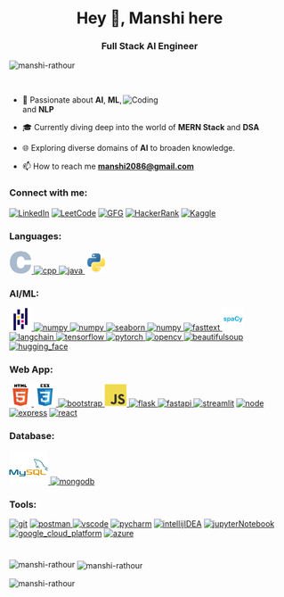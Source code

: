 <h1 align="center">Hey 👋,  Manshi here</h1>

<h3 align="center">Full Stack AI Engineer</h3>

<p align="left"> <img src="https://komarev.com/ghpvc/?username=manshi-rathour&label=Profile%20views&color=0e75b6&style=flat" alt="manshi-rathour" /> </p>

<p align="left"> <a href="https://twitter.com/" target="blank"><img src="https://img.shields.io/twitter/follow/?logo=twitter&style=for-the-badge" alt="" /></a> </p>

<img align="right" alt="Coding" width="300" src="https://cdn.dribbble.com/users/4055494/screenshots/15215756/media/d2b66c4ca0192aa26d103448b3d1518b.gif">

- 🧠 Passionate about **AI**, **ML**, and **NLP**

- 🎓 Currently diving deep into the world of **MERN Stack** and **DSA**

- 🌐 Exploring diverse domains of **AI** to broaden knowledge.

- 📫 How to reach me **manshi2086@gmail.com**




<h3 align="left">Connect with me:</h3>
<p align="left">
<a href="https://www.linkedin.com/in/manshi-rathour-bb0b87272/" target="_blank"><img align="center" src="https://raw.githubusercontent.com/rahuldkjain/github-profile-readme-generator/master/src/images/icons/Social/linked-in-alt.svg" alt="LinkedIn" height="30" width="40" /></a>  
<a href="https://leetcode.com/Manshi_Rathour/" target="_blank"><img align="center" src="https://upload.wikimedia.org/wikipedia/commons/1/19/LeetCode_logo_black.png" alt="LeetCode" height="45" width="50" /></a>
<a href="https://www.geeksforgeeks.org/user/manshiavrx/" target="_blank"><img align="center" src="https://upload.wikimedia.org/wikipedia/commons/thumb/4/43/GeeksforGeeks.svg/1280px-GeeksforGeeks.svg.png" alt="GFG" height="30" width="50" /></a>
<a href="https://www.hackerrank.com/manshi2086" target="_blank"><img align="center" src="https://raw.githubusercontent.com/rahuldkjain/github-profile-readme-generator/master/src/images/icons/Social/hackerrank.svg" alt="HackerRank" height="40" width="50" /></a>
<a href="https://www.kaggle.com/manshirathour" target="_blank"><img align="center" src="https://www.kaggle.com/static/images/site-logo.svg" alt="Kaggle" height="40" width="50" /></a>

</p>


<h3 align="left">Languages:</h3>
<p align="left">
<a href="https://www.cprogramming.com/" target="_blank" rel="noreferrer"> <img src="https://raw.githubusercontent.com/devicons/devicon/master/icons/c/c-original.svg" alt="c" width="40" height="40"/> </a>
<a href="https://www.w3schools.com/cpp/" target="_blank" rel="noreferrer"> <img src="https://upload.wikimedia.org/wikipedia/commons/1/18/ISO_C%2B%2B_Logo.svg" alt="cpp" width="40" height="40"/> </a>
<a href="https://www.java.com/en/" target="_blank" rel="noreferrer"> <img src="https://upload.wikimedia.org/wikipedia/en/thumb/3/30/Java_programming_language_logo.svg/1200px-Java_programming_language_logo.svg.png" alt="java" width="30" height="40"/> </a>
<a href="https://www.python.org" target="_blank" rel="noreferrer"> <img src="https://raw.githubusercontent.com/devicons/devicon/master/icons/python/python-original.svg" alt="python" width="40" height="40"/> </a>
</p>

<h3 align="left">AI/ML:</h3>
<p align="left">
<a href="https://pandas.pydata.org/" target="_blank" rel="noreferrer"> <img src="https://raw.githubusercontent.com/devicons/devicon/2ae2a900d2f041da66e950e4d48052658d850630/icons/pandas/pandas-original.svg" alt="pandas" width="40" height="40"/> </a>
<a href="https://numpy.org/" target="_blank" rel="noreferrer"> <img src="https://numpy.org/images/logo.svg" alt="numpy" width="40" height="40"/> </a>
<a href="https://matplotlib.org/" target="_blank" rel="noreferrer"> <img src="https://matplotlib.org/_static/logo_dark.svg" alt="numpy" width="60" height="40"/> </a>
<a href="https://seaborn.pydata.org/" target="_blank" rel="noreferrer"> <img src="https://user-images.githubusercontent.com/315810/92159303-30d41100-edfb-11ea-8107-1c5352202571.png" alt="seaborn" width="50" height="50"/> </a>
<a href="https://scikit-learn.org/stable/" target="_blank" rel="noreferrer"> <img src="https://scikit-learn.org/stable/_static/scikit-learn-logo-small.png" alt="numpy" width="80" height="40"/> </a>
<a href="https://fasttext.cc/" target="_blank" rel="noreferrer"> <img src="https://fasttext.cc/img/fasttext-logo-color-web.png" alt="fasttext" width="80" height="20"/> </a>
<a href="https://spacy.io/" target="_blank" rel="noreferrer"> <img src="https://raw.githubusercontent.com/github/explore/8cf1837393d83900e767cc895dcc814d053e2ffe/topics/spacy/spacy.png" alt="spacy" width="40" height="40"/> </a>
<a href="https://www.langchain.com/" target="_blank" rel="noreferrer"> <img src="https://python.langchain.com/v0.2/img/brand/wordmark.png" alt="langchain" width="100" height="20"/> </a>
<a href="https://www.tensorflow.org/" target="_blank" rel="noreferrer"> <img src="https://editor.analyticsvidhya.com/uploads/22024tf.png" alt="tensorflow" width="40" height="40"/> </a>
<a href="https://pytorch.org/" target="_blank" rel="noreferrer"> <img src="https://jeancochrane.com/static/images/blog/pytorch-functional-api/pytorch-logo.png" alt="pytorch" width="40" height="40"/> </a>
<a href="https://opencv.org/" target="_blank" rel="noreferrer"> <img src="https://github.com/opencv/opencv/wiki/logo/OpenCV_logo_no_text.png" alt="opencv" width="40" height="40"/> </a> 
<a href="https://pypi.org/project/beautifulsoup4/" target="_blank" rel="noreferrer"> <img src="https://editor.analyticsvidhya.com/uploads/82659bs4.PNG" alt="beautifulsoup" width="100" height="40"/> </a> 
<a href="https://huggingface.co/" target="_blank" rel="noreferrer"> <img src="https://workable-application-form.s3.amazonaws.com/advanced/production/61557f91d9510741dc62e7f8/c3635b59-a3d2-444a-b636-a9d0061dcdde" alt="hugging_face" width="40" height="40"/></a>
</p>


<h3 align="left">Web App:</h3>
<p align="left">
<a href="https://www.w3.org/html/" target="_blank" rel="noreferrer"> <img src="https://raw.githubusercontent.com/devicons/devicon/master/icons/html5/html5-original-wordmark.svg" alt="html5" width="40" height="40"/> </a>
<a href="https://www.w3schools.com/css/" target="_blank" rel="noreferrer"> <img src="https://raw.githubusercontent.com/devicons/devicon/master/icons/css3/css3-original-wordmark.svg" alt="css3" width="40" height="40"/> </a>
<a href="https://getbootstrap.com" target="_blank" rel="noreferrer"> <img src="https://upload.wikimedia.org/wikipedia/commons/thumb/b/b2/Bootstrap_logo.svg/1280px-Bootstrap_logo.svg.png" alt="bootstrap" width="50" height="40"/> </a> 
<a href="https://developer.mozilla.org/en-US/docs/Web/JavaScript" target="_blank" rel="noreferrer"> <img src="https://raw.githubusercontent.com/devicons/devicon/master/icons/javascript/javascript-original.svg" alt="javascript" width="40" height="40"/> </a>
<a href="https://flask.palletsprojects.com/en/2.3.x/" target="_blank" rel="noreferrer"> <img src="https://miro.medium.com/v2/resize:fit:438/1*0G5zu7CnXdMT9pGbYUTQLQ.png" alt="flask" width="60" height="40"/> </a>
<a href="https://fastapi.tiangolo.com/" target="_blank" rel="noreferrer"> <img src="https://fastapi.tiangolo.com/img/logo-margin/logo-teal.png" alt="fastapi" width="80" height="40"/> </a>
<a href="https://streamlit.io/" target="_blank" rel="noreferrer"> <img src="https://seeklogo.com/images/S/streamlit-logo-1A3B208AE4-seeklogo.com.png" alt="streamlit" width="60" height="40"/></a>
<a href="https://nodejs.org/en" target="_blank" rel="noreferrer"> <img src="https://www.svgrepo.com/show/303360/nodejs-logo.svg" alt="node" width="80" height="60"/></a>
<a href="https://expressjs.com/" target="_blank" rel="noreferrer"> <img src="https://adware-technologies.s3.amazonaws.com/uploads/technology/thumbnail/20/express-js.png" alt="express" width="60" height="60"/></a>
<a href="https://react.dev/" target="_blank" rel="noreferrer"> <img src="https://static-00.iconduck.com/assets.00/react-original-wordmark-icon-840x1024-vhmauxp6.png" alt="react" width="40" height="50"/></a>
</p>

<h3 align="left">Database:</h3>
<p align="left">
<a href="https://www.mysql.com/" target="_blank" rel="noreferrer"> <img src="https://raw.githubusercontent.com/devicons/devicon/master/icons/mysql/mysql-original-wordmark.svg" alt="mysql" width="70" height="60"/> </a>  
<a href="https://www.mongodb.com/" target="_blank" rel="noreferrer"> <img src="https://cdn.iconscout.com/icon/free/png-256/free-mongodb-logo-icon-download-in-svg-png-gif-file-formats--wordmark-programming-langugae-freebies-pack-logos-icons-1175140.png?f=webp&w=256" alt="mongodb" width="70" height="60"/> </a>  
</p>


<h3 align="left">Tools:</h3>
<p align="left">
<a href="https://git-scm.com/" target="_blank" rel="noreferrer"> <img src="https://www.vectorlogo.zone/logos/git-scm/git-scm-icon.svg" alt="git" width="40" height="40"/></a>
<a href="https://postman.com" target="_blank" rel="noreferrer"> <img src="https://www.vectorlogo.zone/logos/getpostman/getpostman-icon.svg" alt="postman" width="40" height="40"/> </a>
<a href="https://code.visualstudio.com/" target="_blank" rel="noreferrer"> <img src="https://code.visualstudio.com/assets/branding/app-icon.png" alt="vscode" width="40" height="40"/></a>
<a href="https://www.jetbrains.com/pycharm/" target="_blank" rel="noreferrer"> <img src="https://upload.wikimedia.org/wikipedia/commons/thumb/1/1d/PyCharm_Icon.svg/1024px-PyCharm_Icon.svg.png" alt="pycharm" width="40" height="40"/></a>
<a href="https://www.jetbrains.com/idea/" target="_blank" rel="noreferrer"> <img src="https://upload.wikimedia.org/wikipedia/commons/thumb/9/9c/IntelliJ_IDEA_Icon.svg/2048px-IntelliJ_IDEA_Icon.svg.png" alt="intellijIDEA" width="40" height="40"/></a>
<a href="https://jupyter.org/" target="_blank" rel="noreferrer"> <img src="https://jupyter.org/assets/share.png" alt="jupyterNotebook" width="80" height="40"/></a>
<a href="https://cloud.google.com/?hl=en" target="_blank" rel="noreferrer"> <img src="https://static-00.iconduck.com/assets.00/google-cloud-icon-2048x1646-7admxejz.png" alt="google_cloud_platform" width="50" height="40"/></a>
<a href="https://portal.azure.com/" target="_blank" rel="noreferrer"> <img src="https://arunpotti.files.wordpress.com/2021/12/microsoft_azure.svg_.png" alt="azure" width="40" height="40"/></a>
</p>

<h1></h1>


<p><img align="left" src="https://github-readme-stats.vercel.app/api/top-langs?username=manshi-rathour&show_icons=true&locale=en&layout=compact" alt="manshi-rathour" /></p>

<p>&nbsp;<img align="center" src="https://github-readme-stats.vercel.app/api?username=manshi-rathour&show_icons=true&locale=en" alt="manshi-rathour" /></p>

<p><img align="center" src="https://github-readme-streak-stats.herokuapp.com/?user=manshi-rathour&" alt="manshi-rathour" /></p>





    
    
    
